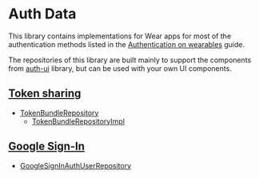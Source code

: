 # Auth Data

This library contains implementations for Wear apps for most of the authentication methods listed in
the [Authentication on wearables](https://developer.android.com/training/wearables/apps/auth-wear)
guide.

The repositories of this library are built mainly to support the components
from [auth-ui](auth-ui.md) library, but can be used with your own UI components.

## [Token sharing](https://developer.android.com/training/wearables/apps/auth-wear#tokens)

- [TokenBundleRepository](https://google.github.io/horologist/api/auth/data/com.google.android.horologist.auth.data.tokenshare/-token-bundle-repository/index.html)
    - [TokenBundleRepositoryImpl](https://google.github.io/horologist/api/auth/data/com.google.android.horologist.auth.data.tokenshare.impl/-token-bundle-repository-impl/index.html)

## [Google Sign-In](https://developer.android.com/training/wearables/apps/auth-wear#Google-Sign-in)

- [GoogleSignInAuthUserRepository](https://google.github.io/horologist/api/auth/data/com.google.android.horologist.auth.data.googlesignin/-google-sign-in-auth-user-repository/index.html)
